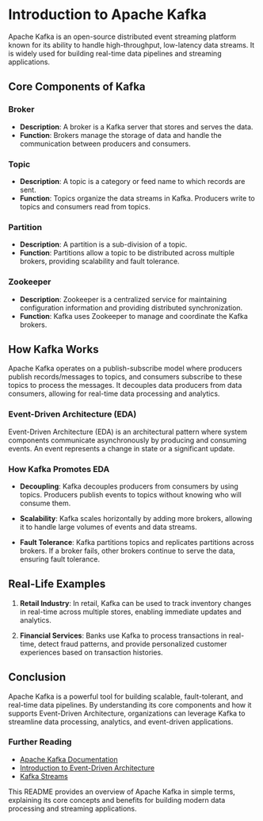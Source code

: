 # Introduction to Apache Kafka

Apache Kafka is an open-source distributed event streaming platform known for its ability to handle high-throughput, low-latency data streams. It is widely used for building real-time data pipelines and streaming applications.

## Core Components of Kafka

### Broker
- **Description**: A broker is a Kafka server that stores and serves the data.
- **Function**: Brokers manage the storage of data and handle the communication between producers and consumers.

### Topic
- **Description**: A topic is a category or feed name to which records are sent.
- **Function**: Topics organize the data streams in Kafka. Producers write to topics and consumers read from topics.

### Partition
- **Description**: A partition is a sub-division of a topic.
- **Function**: Partitions allow a topic to be distributed across multiple brokers, providing scalability and fault tolerance.

### Zookeeper
- **Description**: Zookeeper is a centralized service for maintaining configuration information and providing distributed synchronization.
- **Function**: Kafka uses Zookeeper to manage and coordinate the Kafka brokers.

## How Kafka Works

Apache Kafka operates on a publish-subscribe model where producers publish records/messages to topics, and consumers subscribe to these topics to process the messages. It decouples data producers from data consumers, allowing for real-time data processing and analytics.

### Event-Driven Architecture (EDA)

Event-Driven Architecture (EDA) is an architectural pattern where system components communicate asynchronously by producing and consuming events. An event represents a change in state or a significant update.

### How Kafka Promotes EDA

- **Decoupling**: Kafka decouples producers from consumers by using topics. Producers publish events to topics without knowing who will consume them.
  
- **Scalability**: Kafka scales horizontally by adding more brokers, allowing it to handle large volumes of events and data streams.

- **Fault Tolerance**: Kafka partitions topics and replicates partitions across brokers. If a broker fails, other brokers continue to serve the data, ensuring fault tolerance.

## Real-Life Examples

1. **Retail Industry**: In retail, Kafka can be used to track inventory changes in real-time across multiple stores, enabling immediate updates and analytics.

2. **Financial Services**: Banks use Kafka to process transactions in real-time, detect fraud patterns, and provide personalized customer experiences based on transaction histories.

## Conclusion

Apache Kafka is a powerful tool for building scalable, fault-tolerant, and real-time data pipelines. By understanding its core components and how it supports Event-Driven Architecture, organizations can leverage Kafka to streamline data processing, analytics, and event-driven applications.

### Further Reading

- [Apache Kafka Documentation](https://kafka.apache.org/documentation/)
- [Introduction to Event-Driven Architecture](https://en.wikipedia.org/wiki/Event-driven_architecture)
- [Kafka Streams](https://kafka.apache.org/documentation/streams/)

This README provides an overview of Apache Kafka in simple terms, explaining its core concepts and benefits for building modern data processing and streaming applications.
